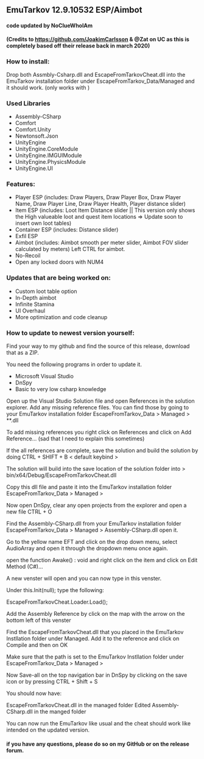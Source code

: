 ## EmuTarkov 12.9.10532 ESP/Aimbot
#### code updated by NoClueWhoIAm
__(Credits to https://github.com/JoakimCarlsson & @Zat on UC as this is completely based off their release back in march 2020)__

### How to install:

Drop both Assmbly-Csharp.dll and EscapeFromTarkovCheat.dll into the EmuTarkov installation folder under EscapeFromTarkov_Data/Managed and it should work.
(only works with )


### Used Libraries
- Assembly-CSharp
- Comfort
- Comfort.Unity
- Newtonsoft.Json
- UnityEngine
- UnityEngine.CoreModule
- UnityEngine.IMGUIModule
- UnityEngine.PhysicsModule
- UnityEngine.UI

### Features:

- Player ESP (includes: Draw Players, Draw Player Box, Draw Player Name, Draw Player Line, Draw Player Health, Player distance slider)
- Item ESP (includes: Loot Item Distance slider || This version only shows the High valueable loot and quest item locations => Update soon to insert own loot tables)
- Container ESP (includes: Distance slider)
- Exfil ESP
- Aimbot (includes: Aimbot smooth per meter slider, Aimbot FOV slider calculated by meters) Left CTRL for aimbot.
- No-Recoil
- Open any locked doors with NUM4


### Updates that are being worked on:
- Custom loot table option
- In-Depth aimbot
- Infinite Stamina
- UI Overhaul
- More optimization and code cleanup

### How to update to newest version yourself:

Find your way to my github and find the source of this release, download that as a ZIP.

You need the following programs in order to update it.

- Microsoft Visual Studio
- DnSpy
- Basic to very low csharp knowledge

Open up the Visual Studio Solution file and open References in the solution explorer.
Add any missing reference files. You can find those by going to your EmuTarkov installation folder
EscapeFromTarkov_Data > Managed > **.dll

To add missing references you right click on References and click on Add Reference... (sad that I need to explain this sometimes)

If the all references are complete, save the solution and build the solution by doing CTRL + SHIFT + B       < default keybind >

The solution will build into the save location of the solution folder into > bin/x64/Debug/EscapeFromTarkovCheat.dll

Copy this dll file and paste it into the EmuTarkov installation folder EscapeFromTarkov_Data > Managed >


Now open DnSpy, clear any open projects from the explorer and open a new file CTRL + O

Find the Assembly-CSharp.dll from your EmuTarkov installation folder EscapeFromTarkov_Data > Managed > Assembly-CSharp.dll
open it.

Go to the yellow name EFT and click on the drop down menu, select AudioArray and open it through the dropdown menu once again.

open the function Awake() : void and right click on the item and click on Edit Method (C#)...

A new venster will open and you can now type in this venster.

Under this.Init(null);
type the following:

EscapeFromTarkovCheat.Loader.Load();

Add the Assembly Reference by click on the map with the arrow on the bottom left of this venster

Find the EscapeFromTarkovCheat.dll that you placed in the EmuTarkov Instllation folder under Managed. 
Add it to the reference and click on Compile and then on OK 

Make sure that the path is set to the EmuTarkov Instllation folder under EscapeFromTarkov_Data > Managed >

Now Save-all on the top navigation bar in DnSpy by clicking on the save icon or by pressing CTRL + Shift + S

You should now have:

EscapeFromTarkovCheat.dll in the managed folder
Edited Assembly-CSharp.dll in the manged folder

You can now run the EmuTarkov like usual and the cheat should work like intended on the updated version.


#### if you have any questions, please do so on my GitHub or on the release forum.
